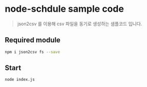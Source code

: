# node-schdule sample code
> json2csv 를 이용해 csv 파일을 동기로 생성하는 샘플코드 입니다.

## Required module

```sh
npm i json2csv fs --save
```
## Start
```sh
node index.js
```


